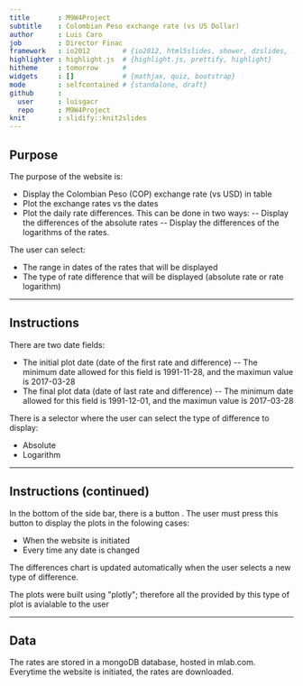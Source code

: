 ```yaml
---
title       : M9W4Project 
subtitle    : Colombian Peso exchange rate (vs US Dollar)
author      : Luis Caro
job         : Director Finac
framework   : io2012        # {io2012, html5slides, shower, dzslides, ...}
highlighter : highlight.js  # {highlight.js, prettify, highlight}
hitheme     : tomorrow      # 
widgets     : []            # {mathjax, quiz, bootstrap}
mode        : selfcontained # {standalone, draft}
github      : 
  user      : luisgacr
  repo      : M9W4Project
knit        : slidify::knit2slides
---
```


## Purpose

The purpose of the website is:
  
  - Display the Colombian Peso (COP) exchange rate (vs USD) in table
- Plot the exchange rates vs the dates
- Plot the daily rate differences. This can be done in two ways:
  -- Display the differences of the absolute rates
-- Display the differences of the logarithms of the rates.

The user can select:
  - The range in dates of the rates that will be displayed
- The type of rate difference that will be displayed (absolute rate or rate logarithm)

---
## Instructions
  
  There are two date fields:
  - The initial plot date (date of the first rate and difference)
-- The minimum date allowed for this field is 1991-11-28, and the maximun value is 2017-03-28
- The final plot data (date of last rate and difference)
-- The minimum date allowed for this field is 1991-12-01, and the maximun value is 2017-03-28

There is a selector where the user can select the type of difference to display:
  - Absolute
- Logarithm


---
## Instructions (continued)
  
  In the bottom of the side bar, there is a button <Create plots>. The user must press this button to display the plots in the folowing cases:
  - When the website is initiated
- Every time any date is changed

The differences chart is updated automatically when the user selects a new type of difference.

The plots were built using "plotly"; therefore all the provided by this type of plot is avialable to the user


---
## Data
  
  The rates are stored in a mongoDB database, hosted in mlab.com. Everytime the website is initiated, the rates are downloaded. 




